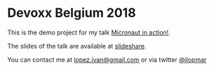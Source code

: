# Devoxx Belgium 2018 #

This is the demo project for my talk [Micronaut in action!](https://dvbe18.confinabox.com/talk/SMW-4629/Micronaut_in_Action!).

The slides of the talk are available at [slideshare](https://www.slideshare.net/ilopmar/devoxx-belgium-2018-micronaut-in-action).

You can contact me at lopez.ivan@gmail.com or via twitter [@ilopmar](https://twitter.com/ilopmar)

